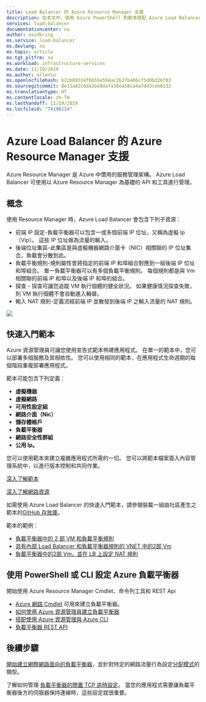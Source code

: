 ```yaml
---
title: Load Balancer 的 Azure Resource Manager 支援
description: 在本文中，使用 Azure PowerShell 和範本搭配 Azure Load Balancer
services: load-balancer
documentationcenter: na
author: asudbring
ms.service: load-balancer
ms.devlang: na
ms.topic: article
ms.tgt_pltfrm: na
ms.workload: infrastructure-services
ms.date: 11/19/2019
ms.author: allensu
ms.openlocfilehash: b22b89334fbb55e594ac2b27b486cf5d0bd26f03
ms.sourcegitcommit: 8e31a82c6da2ee8dafa58ea58ca4a7dd3ceb6132
ms.translationtype: HT
ms.contentlocale: zh-TW
ms.lasthandoff: 11/19/2019
ms.locfileid: "74196114"
---
```

# <a name="azure-resource-manager-support-with-azure-load-balancer"></a>Azure Load Balancer 的 Azure Resource Manager 支援



Azure Resource Manager 是 Azure 中慣用的服務管理架構。 Azure Load Balancer 可使用以 Azure Resource Manager 為基礎的 API 和工具進行管理。

## <a name="concepts"></a>概念

使用 Resource Manager 時，Azure Load Balancer 會包含下列子資源：

* 前端 IP 設定-負載平衡器可以包含一或多個前端 IP 位址，又稱為虛擬 Ip （Vip）。 這些 IP 位址做為流量的輸入。
* 後端位址集區–此集區是與虛擬機器網路介面卡（NIC）相關聯的 IP 位址集合，負載會分散到此。
* 負載平衡規則-規則屬性會將指定的前端 IP 和埠組合對應到一組後端 IP 位址和埠組合。 單一負載平衡器可以有多個負載平衡規則。 每個規則都是與 Vm 相關聯的前端 IP 和埠以及後端 IP 和埠的組合。
* 探查 - 探查可讓您追蹤 VM 執行個體的健全狀況。 如果健康情況探查失敗，則 VM 執行個體不會自動進入輪替。
* 輸入 NAT 規則-定義流經前端 IP 並散發到後端 IP 之輸入流量的 NAT 規則。

![](./media/load-balancer-arm/load-balancer-arm.png)

## <a name="quickstart-templates"></a>快速入門範本

Azure 資源管理員可讓您使用宣告式範本佈建應用程式。 在單一的範本中，您可以部署多個服務及其相依性。 您可以使用相同的範本，在應用程式生命週期的每個階段重複部署應用程式。

範本可能包含下列定義：
* **虛擬機器**
* **虛擬網路**
* **可用性設定組**
* **網路介面（Nic）**
* **儲存體帳戶**
* **負載平衡器**
* **網路安全性群組**
* **公用 Ip。** 

您可以使用範本來建立複雜應用程式所需的一切。 您可以將範本檔案簽入內容管理系統中，以進行版本控制和共同作業。

[深入了解範本](../azure-resource-manager/resource-manager-template-walkthrough.md)

[深入了解網路資源](../networking/networking-overview.md)

如需使用 Azure Load Balancer 的快速入門範本，請參閱裝載一組由社區產生之範本的[GitHub 存放庫](https://github.com/Azure/azure-quickstart-templates)。

範本的範例：

* [負載平衡器中的 2 部 VM 和負載平衡規則](https://go.microsoft.com/fwlink/?LinkId=544799)
* [具有內部 Load Balancer 和負載平衡器規則的 VNET 中的2部 Vm](https://go.microsoft.com/fwlink/?LinkId=544800)
* [負載平衡器中的2部 Vm，並在 LB 上設定 NAT 規則](https://go.microsoft.com/fwlink/?LinkId=544801)

## <a name="setting-up-azure-load-balancer-with-a-powershell-or-cli"></a>使用 PowerShell 或 CLI 設定 Azure 負載平衡器

開始使用 Azure Resource Manager Cmdlet、命令列工具和 REST Api

* [Azure 網路 Cmdlet](https://docs.microsoft.com/powershell/module/az.network#networking) 可用來建立負載平衡器。
* [如何使用 Azure 資源管理員建立負載平衡器](load-balancer-get-started-ilb-arm-ps.md)
* [搭配使用 Azure 資源管理與 Azure CLI](../xplat-cli-azure-resource-manager.md)
* [負載平衡器 REST API](https://msdn.microsoft.com/library/azure/mt163651.aspx)

## <a name="next-steps"></a>後續步驟

[開始建立網際網路面向的負載平衡器](load-balancer-get-started-internet-arm-ps.md)，並針對特定的網路流量行為設定[分配模式](load-balancer-distribution-mode.md)的類型。

了解如何管理 [負載平衡器的閒置 TCP 逾時設定](load-balancer-tcp-idle-timeout.md)。 當您的應用程式需要讓負載平衡器後方的伺服器保持連線時，這些設定就很重要。
